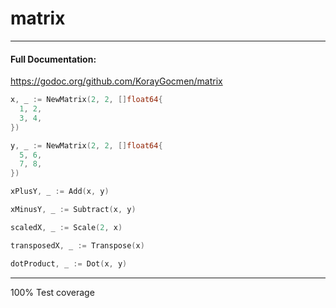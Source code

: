 # matrix
---
#### Full Documentation:

https://godoc.org/github.com/KorayGocmen/matrix

```go
x, _ := NewMatrix(2, 2, []float64{
  1, 2,
  3, 4,
})

y, _ := NewMatrix(2, 2, []float64{
  5, 6,
  7, 8,
})

xPlusY, _ := Add(x, y)

xMinusY, _ := Subtract(x, y)

scaledX, _ := Scale(2, x)

transposedX, _ := Transpose(x)

dotProduct, _ := Dot(x, y)

```

---
100% Test coverage
